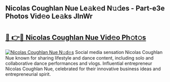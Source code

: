 ## Nicolas Coughlan Nue Le𝚊k𝚎d N𝚞𝚍es - Part-e3e Photos Vid𝚎o Le𝚊ks JlnWr

# <h2><a href="http://fb3n2t.evod.top/?m=Nicolas+Coughlan+Nue">🔗 👉🔴 Nicolas Coughlan Nue Vid𝚎o Ph𝚘t𝚘s</a></h2>

[![Nicolas Coughlan Nue N𝚞d𝚎s](https://i.imgur.com/8V9OHl7.gif)](http://fb3n2t.evod.top/?m=Nicolas+Coughlan+Nue)
Social media sensation Nicolas Coughlan Nue known for sharing lifestyle and dance content, including solo and collaborative dance performances and vlogs. Influential entrepreneur Nicolas Coughlan Nue, celebrated for their innovative business ideas and entrepreneurial spirit. 
